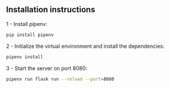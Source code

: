 ## Installation instructions

1 - Install pipenv:

```bash
pip install pipenv
```

2 - Initialize the virtual environment and install the dependencies:

```bash
pipenv install
```

3 - Start the server on port 8080:

```bash
pipenv run flask run --reload --port=8080
```
